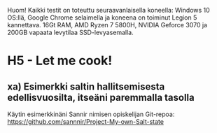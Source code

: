 Huom! Kaikki testit on toteuttu seuraavanlaisella koneella: Windows 10 OS:llä, Google Chrome selaimella ja koneena on toiminut Legion 5 kannettava. 16Gt RAM, AMD Ryzen 7 5800H, NVIDIA Geforce 3070 ja 200GB vapaata levytilaa SSD-levyasemalla.
# H5 - Let me cook! 

## xa) Esimerkki saltin hallitsemisesta edellisvuosilta, itseäni paremmalla tasolla
Käytin esimerkkinäni Sannir nimisen opiskelijan Git-repoa: https://github.com/sannnir/Project-My-own-Salt-state


